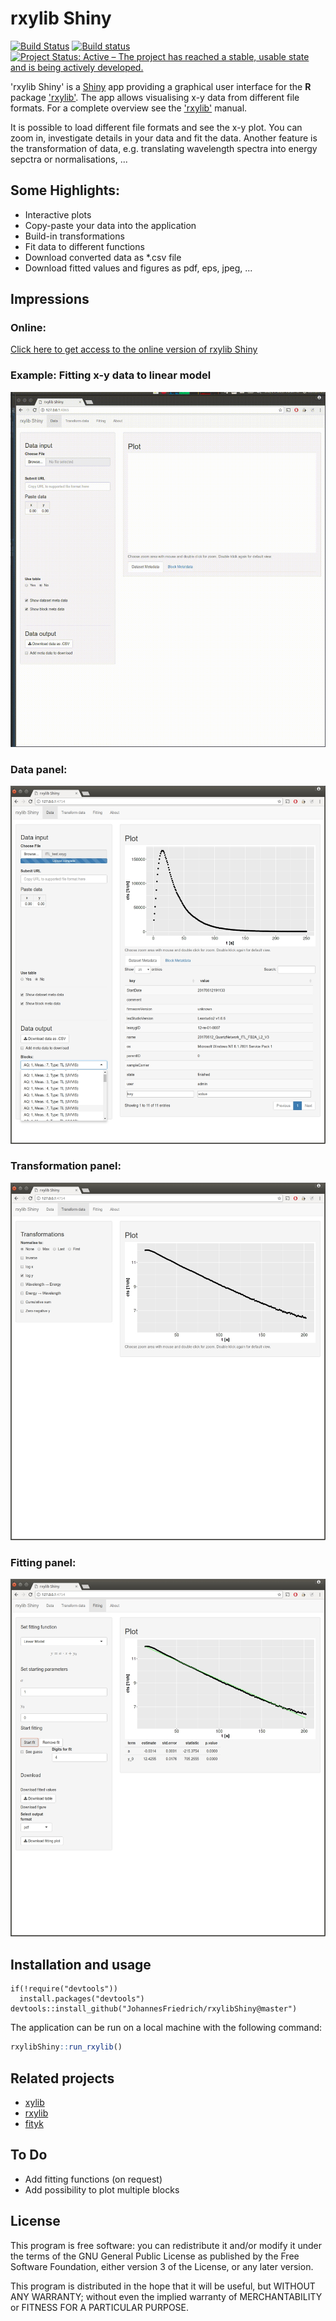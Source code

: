 # rxylib Shiny

[![Build Status](https://travis-ci.org/JohannesFriedrich/rxylibShiny.svg?branch=master)](https://travis-ci.org/JohannesFriedrich/rxylibShiny)
[![Build status](https://ci.appveyor.com/api/projects/status/tciywrm10kn43n1g?svg=true)](https://ci.appveyor.com/project/JohannesFriedrich/rxylibshiny)
[![Project Status: Active – The project has reached a stable, usable state and is being actively developed.](http://www.repostatus.org/badges/latest/active.svg)](http://www.repostatus.org/#active)

'rxylib Shiny' is a [Shiny](http://shiny.rstudio.com) app providing a graphical user interface for the **R** package ['rxylib'](https://CRAN.R-project.org/package=rxylib). The app allows visualising x-y data from different file formats. For a complete overview see the ['rxylib'](https://CRAN.R-project.org/package=rxylib) manual.

It is possible to load different file formats and see the x-y plot. You can zoom in, investigate details in your data and fit the data.
Another feature is the transformation of data, e.g. translating wavelength spectra into energy sepctra or normalisations, ...

## Some Highlights:

* Interactive plots
* Copy-paste your data into the application
* Build-in transformations
* Fit data to different functions
* Download converted data as *.csv file 
* Download fitted values and figures as pdf, eps, jpeg, ...

## Impressions

### Online:

[Click here to get access to the online version of rxylib Shiny](https://johnsenfr.shinyapps.io/rxylib_shiny/)

### Example: Fitting x-y data to linear model

![](img/rxylibShiny_example.gif)

### Data panel:

![](img/screenshot_data_panel.jpg)

### Transformation panel:

![](img/screenshot_transform_panel.jpg)

### Fitting panel:

![](img/screenshot_fitting_panel.jpg)


## Installation and usage

```{r}
if(!require("devtools"))
  install.packages("devtools")
devtools::install_github("JohannesFriedrich/rxylibShiny@master")
```

The application can be run on a local machine with the following command:

```r
rxylibShiny::run_rxylib()
```

## Related projects 

* [xylib](https://github.com/wojdyr/xylib)
* [rxylib](https://github.com/R-Lum/rxylib)
* [fityk](http://fityk.nieto.pl/)

## To Do

* Add fitting functions (on request)
* Add possibility to plot multiple blocks

## License

This program is free software: you can redistribute it and/or modify
it under the terms of the GNU General Public License as published by
the Free Software Foundation, either version 3 of the License, or
any later version.

This program is distributed in the hope that it will be useful,
but WITHOUT ANY WARRANTY; without even the implied warranty of
MERCHANTABILITY or FITNESS FOR A PARTICULAR PURPOSE.  
